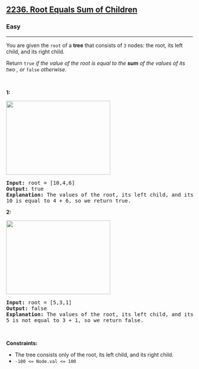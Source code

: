 <h2><a href="https://leetcode.com/problems/root-equals-sum-of-children/">2236. Root Equals Sum of Children</a></h2><h3>Easy</h3><hr><div><p>You are given the <code>root</code> of a <strong><span class="tou-node" id="tou-3.0-71732d82-b322-40e5-9828-0c5abcf40028"></span> tree</strong> that consists of <span class="tou-node" id="tou-4-e4e711c6-981d-499f-aa00-f79b53e8cb20"></span> <code>3</code> nodes: the root, its left child, and its right child.</p>

<p>Return <code>true</code> <em>if the value of the root is equal to the <strong>sum</strong> of the values of its two <span class="tou-node" id="tou-3.2-855a8f17-f0d2-45aa-93d1-2c84c2365dad" lang="de"></span>, or </em><code>false</code><em> otherwise</em>.</p>

<p>&nbsp;</p>
<p><strong class="example"><span class="tou-node" id="tou-0.0-cfe55582-faba-48d7-9f7f-f14f81062a4f" lang="de"></span> 1:</strong></p>
<img alt="" src="https://assets.leetcode.com/uploads/2022/04/08/graph3drawio.png" style="width: 281px; height: 199px;">
<pre><strong>Input:</strong> root = [10,4,6]
<strong>Output:</strong> true
<strong>Explanation:</strong> The values of the root, its left child, and its right child are 10, 4, and 6, respectively.
10 is equal to 4 + 6, so we return true.
</pre>

<p><strong class="example"><span class="tou-node" id="tou-0.0-5197cf53-bf54-4d3e-9de5-51bb09811811" lang="de"></span> 2:</strong></p>
<img alt="" src="https://assets.leetcode.com/uploads/2022/04/08/graph3drawio-1.png" style="width: 281px; height: 199px;">
<pre><strong>Input:</strong> root = [5,3,1]
<strong>Output:</strong> false
<strong>Explanation:</strong> The values of the root, its left child, and its right child are 5, 3, and 1, respectively.
5 is not equal to 3 + 1, so we return false.
</pre>

<p>&nbsp;</p>
<p><strong>Constraints:</strong></p>

<ul>
	<li>The tree consists only of the root, its left child, and its right child.</li>
	<li><code>-100 &lt;= Node.val &lt;= 100</code></li>
</ul>
</div>